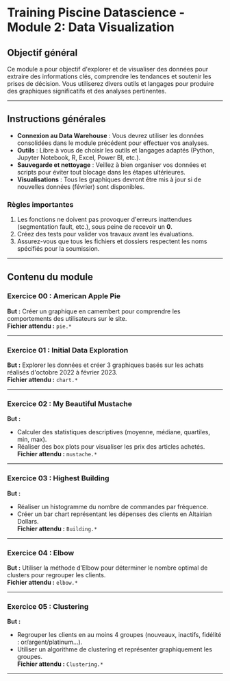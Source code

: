 # Training Piscine Datascience - Module 2: Data Visualization

## Objectif général

Ce module a pour objectif d'explorer et de visualiser des données pour extraire des informations clés, comprendre les tendances et soutenir les prises de décision. Vous utiliserez divers outils et langages pour produire des graphiques significatifs et des analyses pertinentes.

---

## Instructions générales

- **Connexion au Data Warehouse** : Vous devrez utiliser les données consolidées dans le module précédent pour effectuer vos analyses.
- **Outils** : Libre à vous de choisir les outils et langages adaptés (Python, Jupyter Notebook, R, Excel, Power BI, etc.).
- **Sauvegarde et nettoyage** : Veillez à bien organiser vos données et scripts pour éviter tout blocage dans les étapes ultérieures.
- **Visualisations** : Tous les graphiques devront être mis à jour si de nouvelles données (février) sont disponibles.

### Règles importantes
1. Les fonctions ne doivent pas provoquer d'erreurs inattendues (segmentation fault, etc.), sous peine de recevoir un **0**.
2. Créez des tests pour valider vos travaux avant les évaluations.
3. Assurez-vous que tous les fichiers et dossiers respectent les noms spécifiés pour la soumission.

---

## Contenu du module

### **Exercice 00 : American Apple Pie**
**But :** Créer un graphique en camembert pour comprendre les comportements des utilisateurs sur le site.  
**Fichier attendu :** `pie.*`

---

### **Exercice 01 : Initial Data Exploration**
**But :** Explorer les données et créer 3 graphiques basés sur les achats réalisés d'octobre 2022 à février 2023.  
**Fichier attendu :** `chart.*`

---

### **Exercice 02 : My Beautiful Mustache**
**But :** 
- Calculer des statistiques descriptives (moyenne, médiane, quartiles, min, max).
- Réaliser des box plots pour visualiser les prix des articles achetés.  
**Fichier attendu :** `mustache.*`

---

### **Exercice 03 : Highest Building**
**But :**
- Réaliser un histogramme du nombre de commandes par fréquence.
- Créer un bar chart représentant les dépenses des clients en Altairian Dollars.  
**Fichier attendu :** `Building.*`

---

### **Exercice 04 : Elbow**
**But :** Utiliser la méthode d’Elbow pour déterminer le nombre optimal de clusters pour regrouper les clients.  
**Fichier attendu :** `elbow.*`

---

### **Exercice 05 : Clustering**
**But :**
- Regrouper les clients en au moins 4 groupes (nouveaux, inactifs, fidélité : or/argent/platinum...).
- Utiliser un algorithme de clustering et représenter graphiquement les groupes.  
**Fichier attendu :** `Clustering.*`

---

